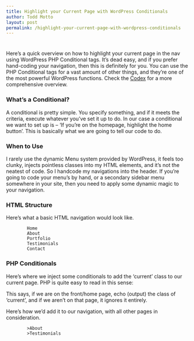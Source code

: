 ```yaml
---
title: Highlight your Current Page with WordPress Conditionals
author: Todd Motto
layout: post
permalink: /highlight-your-current-page-with-wordpress-conditionals
---
```

# 

Here’s a quick overview on how to highlight your current page in the nav using WordPress PHP Conditional tags. It’s dead easy, and if you prefer hand-coding your navigation, then this is definitely for you. You can use the PHP Conditional tags for a vast amount of other things, and they’re one of the most powerful WordPress functions. Check the [Codex][1] for a more comprehensive overview.

 [1]: http://codex.wordpress.org/Conditional_Tags

### What’s a Conditional?

A conditional is pretty simple. You specify something, and if it meets the criteria, execute whatever you’ve set it up to do. In our case a conditional we want to set up is – ‘If you’re on the homepage, highlight the home button’. This is basically what we are going to tell our code to do.

### When to Use

I rarely use the dynamic Menu system provided by WordPress, it feels too clunky, injects pointless classes into my HTML elements, and it’s not the neatest of code. So I handcode my navigations into the header. If you’re going to code your menu’s by hand, or a secondary sidebar menu somewhere in your site, then you need to apply some dynamic magic to your navigation.

### HTML Structure

Here’s what a basic HTML navigation would look like.

    
    	
    		Home
    		About
    		Portfolio
    		Testimonials
    		Contact
    	
    
    

### PHP Conditionals

Here’s where we inject some conditionals to add the ‘current’ class to our current page. PHP is quite easy to read in this sense:

    

This says, if we are on the front/home page, echo (output) the class of ‘current’, and if we aren’t on that page, it ignores it entirely.

Here’s how we’d add it to our navigation, with all other pages in consideration.

    
    	
    		>About
    		>Testimonials
    		
